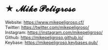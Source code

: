 # ★ 𝓜𝓲𝓴𝓮 𝓟𝓮𝓵𝓲𝓰𝓻𝓸𝓼𝓸
Website: https://www.mikepeligroso.cf/ \
Twitter: https://twitter.com/mikepeligroso/ \
Instagram: https://instagram.com/mikepeligroso/ \
Github: https://mikepeligroso.github.io/ \
Keybase: https://mikepeligroso.keybases.pub/
